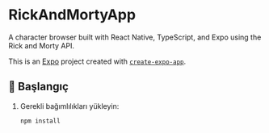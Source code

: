 # RickAndMortyApp

A character browser built with React Native, TypeScript, and Expo using the Rick and Morty API.

This is an [Expo](https://expo.dev) project created with [`create-expo-app`](https://www.npmjs.com/package/create-expo-app).

## 🚀 Başlangıç

1. Gerekli bağımlılıkları yükleyin:

   ```bash
   npm install
